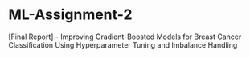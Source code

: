 # ML-Assignment-2
[Final Report] - Improving Gradient-Boosted Models for Breast Cancer Classification Using Hyperparameter Tuning and Imbalance Handling

